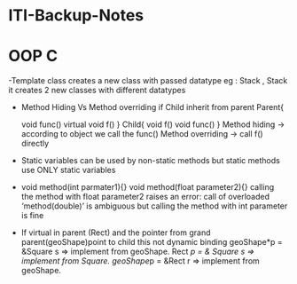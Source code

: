 # ITI-Backup-Notes

# OOP C 

 -Template class creates a new class with passed datatype
  eg : Stack<int> , Stack<float> it creates 2 new classes with different datatypes
   
 - Method Hiding Vs Method overriding 
  if Child inherit from parent 
   Parent{
   
   void func()
  virtual void f()
 }
 Child{
  void f()
  void func()
 }
 Method hiding -> according to object we call the func()
 Method overriding -> call f() directly
 - Static variables can be used by non-static methods but static methods use ONLY static variables 
 - void method(int parmater1){}
   void method(float parameter2){}
   calling the method with float parameter2 raises an error: call of overloaded ‘method(double)’ is ambiguous
   but calling the method with int parameter is fine
 
 - If virtual in parent (Rect) and the pointer from grand parent(geoShape)point to child this not dynamic binding
  geoShape*p = &Square s => implement from geoShape. 
  Rect *p = & Square s => implement from Square. 
  geoShape*p = &Rect r => implement from geoShape.
